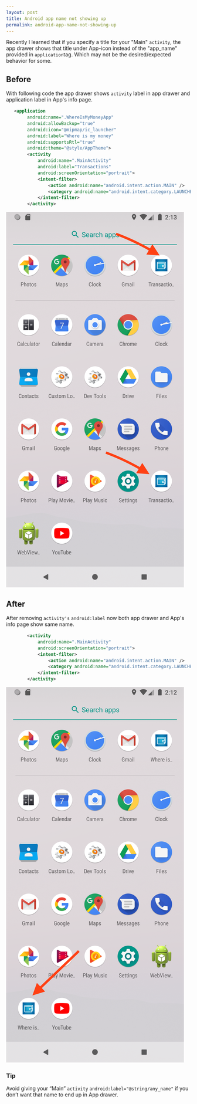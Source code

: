 ```yaml
---
layout: post
title: Android app name not showing up
permalink: android-app-name-not-showing-up
---
```


Recently I learned that if you specify a title for your "Main" `activity`, the app drawer shows that title under App-icon instead of the "app_name" provided in `application`tag. Which may not be the desired/expected behavior for some.

## Before
With following code the app drawer shows `activity` label in app drawer and application label in App's info page.

```xml
   <application
        android:name=".WhereIsMyMoneyApp"
        android:allowBackup="true"
        android:icon="@mipmap/ic_launcher"
        android:label="Where is my money" 
        android:supportsRtl="true"
        android:theme="@style/AppTheme">
        <activity
            android:name=".MainActivity"
            android:label="Transactions"
            android:screenOrientation="portrait">
            <intent-filter>
                <action android:name="android.intent.action.MAIN" />
                <category android:name="android.intent.category.LAUNCHER" />
            </intent-filter>
        </activity>
```
<a href="/images/with-activity-label.png"><img src="/images/with-activity-label.png" alt="The view of app drawer when acitivity label is provided"></a>

## After
After removing `activity's` `android:label` now both app drawer and App's info page show same name.

```xml
        <activity
            android:name=".MainActivity"
            android:screenOrientation="portrait">
            <intent-filter>
                <action android:name="android.intent.action.MAIN" />
                <category android:name="android.intent.category.LAUNCHER" />
            </intent-filter>
        </activity>
```
<a href="/images/without-activity-label.png"><img src="/images/without-activity-label.png" alt="The view of app drawer when acitivity label is provided"></a>

### Tip
Avoid giving your “Main” `activity` `android:label="@string/any_name"` if you don’t want that name to end up in App drawer. 
